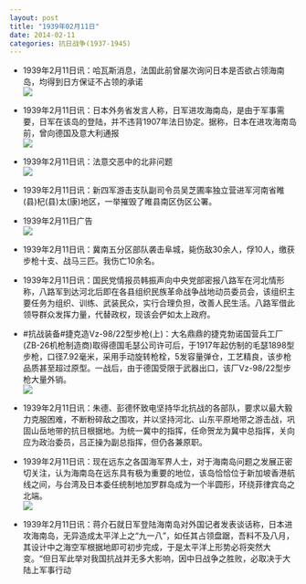 ```yaml
---
layout: post
title: "1939年02月11日"
date: 2014-02-11
categories: 抗日战争(1937-1945)
---
```


<meta name="referrer" content="no-referrer" />

- 1939年2月11日讯：哈瓦斯消息，法国此前曾屡次询问日本是否欲占领海南岛，均得到日方保证不占领的承诺 <br/><img src="https://ww2.sinaimg.cn/large/aca367d8jw1edfsfpyqazj202s0h90tc.jpg" />

- 1939年2月11日讯：日本外务省发言人称，日军进攻海南岛，是由于军事需要，日军在该岛的登陆，并不违背1907年法日协定。据称，日本在进攻海南岛前，曾向德国及意大利通报 <br/><img src="https://ww1.sinaimg.cn/large/aca367d8jw1edfqp9phkyj209b0han0c.jpg" />

- 1939年2月11日讯：法意交恶中的北非问题 <br/><img src="https://ww1.sinaimg.cn/large/aca367d8jw1edfoywve4bj20lt0xt7la.jpg" />

- 1939年2月11日讯：新四军游击支队副司令员吴芝圃率独立营进军河南省睢(县)杞(县)太(康)地区，一举摧毁了睢县南区伪区公署。 

- 1939年2月11日广告 <br/><img src="https://ww1.sinaimg.cn/large/aca367d8jw1edfgaqcg8nj204m0h3gmu.jpg" />

- 1939年2月11日讯：冀南五分区部队袭击阜城，毙伤敌30余人，俘10人，缴获步枪十支、战马三匹。我伤亡10余名。 

- 1939年2月11日讯：国民党情报员韩振声向中央党部密报八路军在河北情形称，八路军到达河北后即在各县组织民族革命战争战地动员委员会，该组织主要任务为组织、训练、武装民众，实行合理负担，改善人民生活。八路军借此领导群众发挥力量，代替政权，现该会俨如太上政府。 

- #抗战装备#捷克造Vz-98/22型步枪(上)：大名鼎鼎的捷克勃诺国营兵工厂(ZB-26机枪制造商)取得德国毛瑟公司许可后，于1917年起仿制的毛瑟1898型步枪，口径7.92毫米，采用手动旋转枪栓，5发容量弹仓，工艺精良，该步枪品质甚至超过原型。一战后，由于德国受限于武器出口，该厂Vz-98/22型步枪大量外销。  <br/><img src="https://ww2.sinaimg.cn/large/aca367d8jw1edf7me7ojej205e0b3ab0.jpg" />

- 1939年2月11日讯：朱德、彭德怀致电坚持华北抗战的各部队，要求以最大毅力克服困难，不断粉碎敌之围攻，并以坚持河北、山东平原地带之游击战，巩固山岳地带的抗日根据地。为统一冀中的指挥，任命贺龙为冀中总指挥，关向应为政治委员，吕正操为副总指挥，但仍各兼原职。 

- 1939年2月11日讯：现在远东之各国海军界人士，对于海南岛问题之发展正密切关注，认为海南岛在远东具有极为重要的地位，该岛恰恰位于新加坡香港航线之间，与台湾及日本委任统制地加罗群岛成为一个半圆形，环绕菲律宾岛之北端。 <br/><img src="https://ww2.sinaimg.cn/large/aca367d8jw1edf45oivc3j209t0h6n0e.jpg" />

- 1939年2月11日讯：蒋介石就日军登陆海南岛对外国记者发表谈话称，日本进攻海南岛，无异造成太平洋上之“九一八”，如任其占领盘踞，吾料不及八月，其设计中之海空军根据地即可初步完成，于是太平洋上形势必将突然大变。“但日军此举对我国抗战并无多大影响，因中日战争之胜败，必取决于大陆上军事行动 

